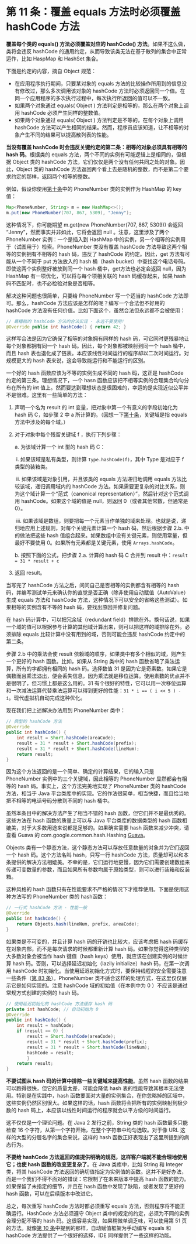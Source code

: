# 第 11 条：覆盖 equals 方法时必须覆盖 hashCode 方法

**覆盖每个类的 equals() 方法必须覆盖对应的 hashCode() 方法**。如果不这么做，类将会违反 hashCode 的通用约定，从而导致该类无法在基于散列的集合中正常运作，比如 HaspMap 和 HashSet 集合。

下面是约定的内容，摘自 Object 规范：

- 在应用程序执行期间，只要某对象的 equals 方法的比较操作所用到的信息没有修改过，那么多次调用该对象的 hashCode 方法时必须返回同一个值。在同一个应用程序的多次执行过程中，每次执行所返回的值可以不一致。
- 如果两个对象通过 equals( Object ) 方法判定是相等的，那么在两个对象上调用 hashCode 必须产生同样的整数值。
- 如果两个对象通过 equals( Object ) 方法判定是不等的，在每个对象上调用 hashCode 方法可以产生相同的结果。然而，程序员应该知道，让不相等的对象产生不同的结果可以提高散列表的性能。

**当没有覆盖 hashCode 时会违反关键约定的第二条：相等的对象必须具有相等的 hash 码**。根据类的 equals 方法，两个不同的实例有可能逻辑上是相同的，但根据 Object 类的 hashCode 方法，它们仅仅是两个没有任何共同之处的对象。因此，Object 类的 hashCode 方法返回两个看上去是随机的整数，而不是第二个要求约定的那样，返回两个相等的整数。

例如，假设你使用[第十条][Item10]中的 PhoneNumber 类的实例作为 HashMap 的 key 值：

```java
Map<PhoneNumber, String> m = new HashMap<>();
m.put(new PhoneNumber(707, 867, 5309), "Jenny");
```

这种情况下，你可能期望 m.get(new PhoneNumber(707, 867, 5309)) 会返回 “Jenny”，然而事实并非如此，它将会返回 null 。注意，这里涉及了两个 PhoneNumber 实例：一个是插入到 HashMap 中的实例，另一个相等的实例用于（试图用于）检索。PhoneNumber 类没有覆盖 hashCode 方法导致这两个相等的实例拥有不相等的 hash 码，违反了 hashCode 的约定。因此，get 方法有可能从一个不同于 put 方法放入的 hash 桶（hash bucket）中查找这个电话号码。即使这两个实例整好被放到同一个 hash 桶中，get方法也必定会返回 null，因为 HashMap 有一项优化，可以将与每个项相关联的 hash 码缓存起来，如果 hash 码不匹配时，也不必检验对象是否相等。

解决这种问题也很简单，只要给 PhoneNumber 写一个适当的 hashCode 方法即可。那么，hashCode 方法应该是怎样的呢？编写一个合法但不好用的 hashCode 方法没有任何价值。比如下面这个，虽然合法但永远都不会被使用：

```java
// 最糟糕的 hashCode 方法的合法实现 - 永远不要使用!
@Override public int hashCode() { return 42; }
```

这样写合法是因为它确保了相等的对象拥有同样的 hash 码，可它同时更残暴地让每个对象都拥有同一个 hash 码。因此，每个对象都被映射到同一个 hash 桶中，而且 hash 表也退化成了链表。本应该线性时间运行的程序却以二次时间运行。对规模更大的 hash 表来说，这会导致能运行和不能运行的区别。

一个好的 hash 函数应该为不等的实例生成不同的 hash 码，这正是 hashCode 约定的第三条。理想情况下，一个 hasn 函数应该把不相等实例的合理集合均匀分布在所有的 int 值上。然而要达到理想状态是很困难的，幸运的是实现近似公平并不是很难。这里有一些简单的方法：

1. 声明一个名为 result 的 int 变量，把对象中第一个有意义的字段初始化为 hash 码 C，如步骤 2 中 a 所计算的。（回想一下[第十条][Item10]，关键域是指 equals 方法中涉及的每个域。）

2. 对于对象中每个残留关键域 f ，执行下列步骤：

   a. 为该域计算一个 int 型的 hash 码 C：

   ​	i. 如果该域是私有类型，则计算 `Type.hashCode(f)`，其中 Type 是对应于 f 类型的装箱类。

   ​	ii. 如果该域是对象引用，并且该类的 equals 方法递归地调用 equals 方法比较该域，递归调用域内的 hashCode 方法。如果需要更复杂的对比关系，则为这个域计算一个“范式（canonical representation）”，然后针对这个范式调用 hashCode。如果这个域的值是 null，则返回 0（或者其他常数，但通常是 0）。

   ​	iii. 如果该域是数组，则要把每一个元素当作单独的域来处理。也就是说，递归地应用上述规则，对每个关键元素计算一个 hash 码，然后根据步骤 2.b. 中的做法把这些 hash 值组合起来。如果数组中没有关键元素，则使用常量，但最好不要使用 0。如果所有元素都是关键元素，使用 `Arrays.hashCode`。

   b. 按照下面的公式，把步骤 2.a. 计算的 hash 码 C 合并到 result 中：`result = 31 * result + c`

3. 返回 result。

当写完了 hashCode 方法之后，问问自己是否相等的实例都含有相等的 hash 码，并编写测试单元来确认你的直觉是否正确（除非使用自动赋值（AutoValue）生成 equals 方法和 hashCode 方法，这种情况下可以安全的省略这些测试）。如果相等的实例含有不等的 hash 码，要找出原因并修复问题。

在 hash 码计算中，可以把冗余域（redundant field）排除在外。换句话说，如果一个域的值可以根据参与计算的其他域计算出来，则可以把这样的域排除在外。必须排除 equals 比较计算中没有用到的域，否则可能会违反 hashCode 约定中的第二条。

步骤 2.b 中的乘法会使 result 依赖域的顺序，如果类中有多个相似的域，则产生一个更好的 hash 函数。比如，如果从 String 类中的 hash 函数省略了乘法运算，所有的字都拥有相同的 hash 码。选择数值 31 是因为它是奇素数。如果它是偶数而且乘法溢出，便会丢失信息，因为乘法就是移位运算。使用素数的优点并不是很明了，但习惯上都是这么用的。31 有个很好的特性，它可以用一次移位运算和一次减法运算代替乘法运算可以得到更好的性能：`31 * i == ( i << 5 ) - i`。现代虚拟机自动完成这种优化。

现在我们把上述解决办法用到 PhoneNumber 类中：

```java
// 典型的 hashCode 方法
@Override 
public int hashCode() {
	int result = Short.hashCode(areaCode);
	result = 31 * result + Short.hashCode(prefix);
	result = 31 * result + Short.hashCode(lineNum);
    return result;
}
```

因为这个方法返回的是一个简单、确定的计算结果，它的输入只是 PhoneNumber 实例中的三个关键域，因此相等的 PhoneNumber 显然都会有相等的 hash 码。事实上，这个方法完美地实现了 PhoneNumber 类的 hashCode 方法，相当于 Java 平台类库中的实现。它的作法很简单，相当快捷，而且恰当地把不相等的电话号码分散到不同的 hash 桶中。

虽然本条目中的解决方法产生了相当不错的 hash 函数，但它们并不是最优秀的。这些方法在 hash 函数的质量上可以与 Java 平台类库的数据类型的 hash 函数相媲美，对于大多数用途来说都是足够的。如果确实需要 hash 函数来减少冲突，请查看 Guava 的 com.google.common.hash.Hashing [Guava][Guava]。

Objects 类有一个静态方法，这个静态方法可以存放任意数量的对象并为它们返回一个 hash 码。这个方法名叫 hash，只写一行 hashCode 方法，质量却可以和本条提供的解决方法相媲美。不幸的是，它们运行地更慢，因为它们需要创建数组来传递可变数量的参数，而且如果所有参数均属于原始类型，则可以进行装箱和反装箱。

这种风格的 hash 函数只有在性能要求不严格的情况下才推荐使用。下面是使用这种方法写的 PhoneNumber 类的 hash函数：

```java
// 一行式 hashCode 方法 - 性能一般
@Override 
public int hashCode() {
	return Objects.hash(lineNum, prefix, areaCode);
}
```

如果类是不可变的，并且计算 hash 码的开销也比较大，应该考虑把 hash 码缓存在对象内部，而不是每次请求的时候都重新计算 hash 码。如果你觉得这种类型的大多数对象会被当作 hash 键值（hash keys）使用，就应该在创建实例的时候计算 hash 码。否则，可以选择延迟初始化（lazily initialize）hash 码，在第一次调用 hashCode 时初始化。当使用延迟初始化方式时，要保持线程的安全需要注意一些条件（[第 83 条][Item83]）。PhoneNumber 类不适合这样的处理方式，在这里仅仅展示它是如何实现的。注意 hashCode 域的初始值（在本例中为 0 ）不应该是通过常规方式创建的实例的 hash 码。

```java
// 使用延迟初始化的 hashCode 方法缓存 hash 码
private int hashCode; // 自动初始为 0 
@Override 
public int hashCode() {
	int result = hashCode;
	if (result == 0) {
		result = Short.hashCode(areaCode);
		result = 31 * result + Short.hashCode(prefix);
		result = 31 * result + Short.hashCode(lineNum);
		hashCode = result;
		}
    return result;
}
```

**不要试图从 hash 码的计算中排除一些关键域来提高性能**。虽然 hash 函数的结果可以跑得很快，但它的质量太差，可能会降低 hash 表的性能导致其根本无法使用。特别是在实践中，hash 函数要面对大量的实例集合，在你忽略掉的区域中，这些实例仍然区别很大。如果这样的话，hash 函数将会把所有的实例映射到极少数的 hash 码上，本应该以线性时间运行的程序就会以平方级的时间运行。

这不仅仅是一个理论问题。在 Java 2 发行之前，String 类的 hash 函数最多只能检查 16 个字符，从第一个字符开始，在整个字符串中均匀选取。对于像 URL 这样的大型的分层名字的集合来说，这样的 hash 函数正好表现出了这里所提到的病态行为。

**不要给 hashCode 方法返回的值提供明确的规范，这样客户端就不能合理地使用它；也使 hash 函数的改变更复杂了**。在 Java 类库中，比如 String 和 Integer 类，将其 hashCode 方法返回的确切值指定为实例值的函数。这并不是好办法，而是一个我们不得不面对的错误：它限制了在未来版本中提高 hash 函数的能力。如果保留了未指定的细节，并且在 hash 函数中发现了缺陷，或者发现了更好的 hash 函数，可以在后续版本中改进它。

总之，每次重写 hashCode 方法时都必须重写 equals 方法，否则程序将不能正确运行。HashCode 方法必须遵守 Object 类中的规定的约定，必须为不同的实例合理分配不等的 hash 码。这很容易实现，如果稍微单调乏味，可以使用第 51 页的方法。就像[第 10 条][Item10]中提到的那样，自动赋值框架为手动编写 equals 和 hashCode 方法提供了一个很好的选择，IDE 同样提供了一些这样的功能。



[Item10]: url	"在未来填入第 10 条的 url，否则无法进行跳转"
[Item83]: url	"在未来填入第 83 条的 url，否则无法进行跳转"
[Guava]: https://github.com/google/guava	"Guava. 2017. Google Inc."

